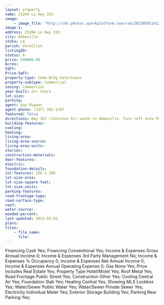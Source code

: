 ```yaml
---
layout: property
name: 25204 La Hwy 333 
image:
    - image_file: "http://cdn.photos.sparkplatform.com/raa/20230501142252212088000000.jpg"
image-1:
address: 25204 La Hwy 333 
city: Abbeville
state: LA
parish: Vermilion
listingID: 
status: A
price: 540000.00
Acres: 
SqFt: 
Price-SqFt: 
property-type: Comm Bldg Sale/Lease
property-subtype: Commercial
zoning: Commercial
year-built: 21+ Years
lot-size: 
parking: 
agent: Guy Migues
agent-phone: (337) 385-1187
featured: false
directions: Hwy 167 (Johnston St) south to Abbeville. Turn left onto Port St. then right onto LA-335. Turn right Pumping Plant Rd left onto LA-694 right onto LA-82 W property will be on your right.
building-features: 
cooling: 
heating: 
living-area: 
living-area-source: 
living-area-units: 
stories: 
construction-materials: 
door-features: 
electric: 
foundation-details: 
lot-features: 150 x 300
lot-size-area: 
lot-size-square-feet: 
lot-size-units: 
parking-features: 
road-frontage-type: 
road-surface-type: 
roof: 
water-source: 
wooded-percent: 
last-updated: 2023-05-03
plans: 
files:
    - file_name:
      file:
---
```

Financing	Cash	Yes;
Financing	Conventional	Yes;
Income & Expenses	Gross Annual Income	0;
Income & Expenses	3rd Party Management	No;
Income & Expenses	% Occupancy	0;
Income & Expenses	Net Annual Income	0;
Income & Expenses	Annual Operating Expense	0;
Gas	None	Yes;
Price Includes	Real Estate	Yes;
Property Type	Hotel/Motel	Yes;
Roof	Metal	Yes;
Road Frontage	Public Street	Yes;
Construction	Other	Yes;
Cooling	Central Air	Yes;
Foundation	Slab	Yes;
Heating	Central	Yes;
Showing	MLS Lockbox	Yes;
Water/Sewer	Public Water	Yes;
Water/Sewer	Private Sewer	Yes;
Electricity	Individual Meter	Yes;
Exterior	Storage Building	Yes;
Parking	Rear Parking	Yes;

